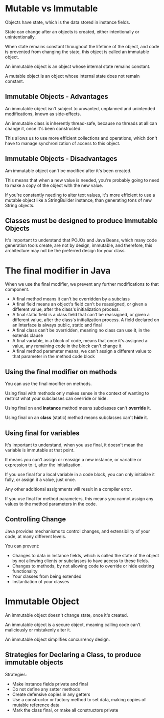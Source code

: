 # Mutable vs Immutable

Objects have state, which is the data stored in instance fields.

State can change after an objects is created, either intentionally or
unintentionally.

When state remains constant throughout the lifetime of the object, and
code is prevented from changing the state, this object is called
an immutable object.

An immutable object is an object whose internal state remains constant.

A mutable object is an object whose internal state does not remain constant.

## Immutable Objects - Advantages

An immutable object isn't subject to unwanted, unplanned and unintended
modifications, known as side-effects.

An immutable class is inherently thread-safe, because no threads at all
can change it, once it's been constructed.

This allows us to use more efficient collections and operations, which
don't have to manage synchronization of access to this object.

## Immutable Objects - Disadvantages

Am immutable object can't be modified after it's been created.

This means that when a new value is needed, you're probably going to
need to make a copy of the object with the new value.

If you're constantly needing to alter text values, it's more efficient
to use a mutable object like a StringBuilder instance, than generating
tons of new String objects.

## Classes must be designed to produce Immutable Objects

It's important to understand that POJOs and Java Beans, which many code
generation tools create, are not by design, immutable, and therefore,
this architecture may not be the preferred design for your class.

# The final modifier in Java

When we use the final modifier, we prevent any further modifications to
that component.

<ul>
    <li>A final method means it can't be overridden by a subclass</li>
    <li>A final field means an object's field can't be reassigned,
or given a different value, after the class's initialization process.</li>
    <li>A final static field is a class field that can't be reassigned,
or given a different value, after the class's initialization process.
A field declared on an Interface is always public, static and final</li>
    <li>A final class can't be overridden, meaning no class can use
it, in the extends clause</li>
    <li>A final variable, in a block of code, means that once it's
assigned a value, any remaining code in the block can't change it</li>
    <li>A final method parameter means, we can't assign a different
value to that parameter in the method code block</li>
</ul>

## Using the final modifier on methods

You can use the final modifier on methods.

Using final with methods only makes sense in the context of wanting to
restrict what your subclasses can override or hide.

Using final on and **instance** method means subclasses can't **override**
it.

Using final on an **class** (static) method means subclasses can't 
**hide** it.

## Using final for variables

It's important to understand, when you use final, it doesn't mean the
variable is immutable at that point.

It means you can't assign or reassign a new instance, or variable or
expression to it, after the initialization.

If you use final for a local variable in a code block, you can only
initialize it fully, or assign it a value, just once.

Any other additional assignments will result in a compiler error. 

If you use final for method parameters, this means you cannot assign any
values to the method parameters in the code.

## Controlling Change

Java provides mechanisms to control changes, and extensibility of your
code, at many different levels.

You can prevent:
- Changes to data in Instance fields, which is called the state of the object by not allowing clients or subclasses to have access to these fields.
- Changes to methods, by not allowing code to override or hide existing functionality
- Your classes from being extended
- Instantiation of your classes

# Immutable Object

An immutable object doesn't change state, once it's created.

An immutable object is a secure object, meaning calling code can't
maliciously or mistakenly alter it.

An immutable object simplifies concurrency design.

## Strategies for Declaring a Class, to produce immutable objects

Strategies:

- Make instance fields private and final
- Do not define any setter methods
- Create defensive copies in any getters
- Use a constructor or factory method to set data, making copies of mutable reference data
- Mark the class final, or make all constructors private